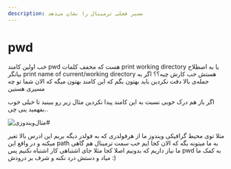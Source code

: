 ```yaml
---
description: مسیر فعلی ترمینال را نشان می‌دهد
---
```


# pwd

خب اولین کامند pwd هست که مخفف کلمات print working directory یا به اصطلاح بیانگر print name of current/working directory هستش خب کارش چیه؟؟ اگر به جمله‌ی بالا دقت نکردین باید بهتون بگم که این کامند بهتون میگه که الان شما تو چه مسیری هستین

اگر باز هم درک خوبی نسبت به این کامند پیدا نکردین مثال زیر رو ببینید تا خیلی خوب بفهمید ینی چی..

![&#x645;&#x62B;&#x627;&#x644;&#x200C;&#x648;&#x6CC;&#x646;&#x62F;&#x648;&#x632;&#x6CC;\#](https://camo.githubusercontent.com/6b9d6b2667d6fc250c8032cc43ff2b3c4e1f4d8b5ac9410f5b43fbbbe3ffad58/68747470733a2f2f7575706c6f61642e69722f66696c65732f733862785f70686f746f5f323032312d30322d31365f31342d33302d32362e6a7067)

مثلا توی محیط گرافیکی ویندوز ما از هرفولدری که به فولدر دیگه بریم این ادرس بالا تغیر میکنه و در واقع این path به ما میتونه بگه که الان کجا ایم خب سمت ترمینال هم گاهی ما نیاز داریم که بدونیم اصلا کجا مثلا جای اشتباهی کار اشتباه نکنیم پس pwd به کمک ما میاد و دستش درد نکنه و شرف بر درودش :\)

